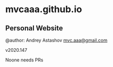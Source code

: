 # mvcaaa.github.io

## Personal Website

@author: Andrey Astashov <mvc.aaa@gmail.com>

v2020.147

Noone needs PRs
